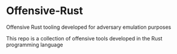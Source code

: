 # Offensive-Rust
Offensive Rust tooling developed for adversary emulation purposes

This repo is a collection of offensive tools developed in the Rust programming language
